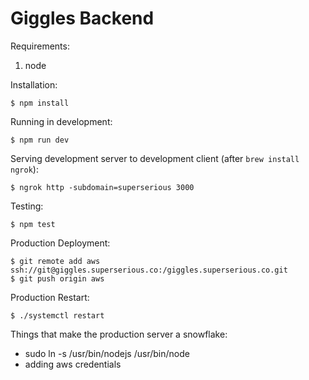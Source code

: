 # Giggles Backend

Requirements:

1. node

Installation:

    $ npm install

Running in development:

    $ npm run dev

Serving development server to development client (after `brew install ngrok`):

    $ ngrok http -subdomain=superserious 3000

Testing:

    $ npm test

Production Deployment:

    $ git remote add aws ssh://git@giggles.superserious.co:/giggles.superserious.co.git
    $ git push origin aws

Production Restart:

    $ ./systemctl restart

Things that make the production server a snowflake:

* sudo ln -s /usr/bin/nodejs /usr/bin/node
* adding aws credentials

